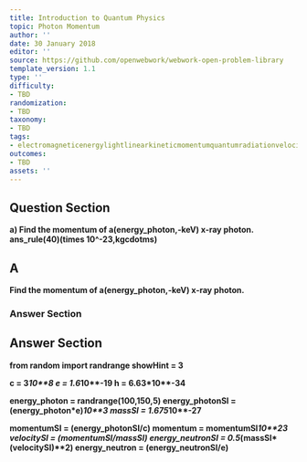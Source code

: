 ```yaml
---
title: Introduction to Quantum Physics
topic: Photon Momentum
author: ''
date: 30 January 2018
editor: ''
source: https://github.com/openwebwork/webwork-open-problem-library
template_version: 1.1
type: ''
difficulty:
- TBD
randomization:
- TBD
taxonomy:
- TBD
tags:
- electromagneticenergylightlinearkineticmomentumquantumradiationvelocitywavelength
outcomes:
- TBD
assets: ''
---
```


## Question Section 

<b>
 
a) Find the momentum of a(energy_photon,-keV) x-ray photon.
ans_rule(40)(times 10^-23,kgcdotms)

## A
Find the momentum of a(energy_photon,-keV) x-ray photon.
### Answer Section


## Answer Section

from random import randrange
showHint = 3

c = 3*10**8
e = 1.6*10**-19
h = 6.63*10**-34

energy_photon = randrange(100,150,5)
energy_photonSI = (energy_photon*e)*10**3
massSI = 1.675*10**-27

momentumSI = (energy_photonSI/c)
momentum = momentumSI*10**23
velocitySI = (momentumSI/massSI)
energy_neutronSI = 0.5*(massSI*(velocitySI)**2)
energy_neutron = (energy_neutronSI/e)